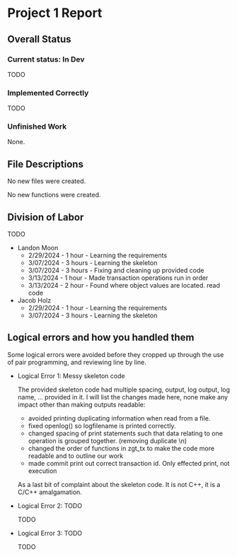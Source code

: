 <!--
More information found on page 9 of project_description.pdf. https://github.com/lankm/uta-dbms/issues/5

Convert to pdf when finalized.
-->

# Project 1 Report

## Overall Status

### Current status: In Dev

TODO

### Implemented Correctly

TODO

### Unfinished Work

None.

## File Descriptions

No new files were created.

No new functions were created.

## Division of Labor

TODO

 - Landon Moon
    - 2/29/2024 - 1 hour  - Learning the requirements
    - 3/07/2024 - 3 hours - Learning the skeleton
    - 3/07/2024 - 3 hours - Fixing and cleaning up provided code
    - 3/13/2024 - 1 hour  - Made transaction operations run in order
    - 3/13/2024 - 2 hour  - Found where object values are located. read code
 - Jacob Holz
    - 2/29/2024 - 1 hour  - Learning the requirements
    - 3/07/2024 - 3 hours - Learning the skeleton


## Logical errors and how you handled them
Some logical errors were avoided before they cropped up through the use of pair programming, and reviewing line by line.

 - Logical Error 1: Messy skeleton code

   The provided skeleton code had multiple spacing, output, log output, log name, ... provided in it. I will list the changes made here, none make any impact other than making outputs readable:

   - avoided printing duplicating information when read from a file.
   - fixed openlog() so logfilename is printed correctly.
   - changed spacing of print statements such that data relating to one operation is grouped together. (removing duplicate \n)
   - changed the order of functions in zgt_tx to make the code more readable and to outline our work
   - made commit print out correct transaction id. Only effected print, not execution

   As a last bit of complaint about the skeleton code. It is not C++, it is a C/C++ amalgamation.

 - Logical Error 2: TODO

   TODO

 - Logical Error 3: TODO
   
   TODO
